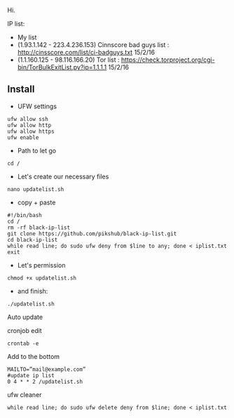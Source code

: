 Hi. 

IP list:

- My list
- (1.93.1.142 - 223.4.236.153) Cinnscore bad guys list : http://cinsscore.com/list/ci-badguys.txt 15/2/16
- (1.1.160.125 - 98.116.166.20) Tor list : https://check.torproject.org/cgi-bin/TorBulkExitList.py?ip=1.1.1.1 15/2/16

## Install

- UFW settings

```
ufw allow ssh
ufw allow http
ufw allow https
ufw enable
```

- Path to let go

`cd /`

- Let's create our necessary files

`nano updatelist.sh`

- copy + paste

```
#!/bin/bash
cd /
rm -rf black-ip-list
git clone https://github.com/pikshub/black-ip-list.git
cd black-ip-list
while read line; do sudo ufw deny from $line to any; done < iplist.txt
exit
```

- Let's permission

`chmod +x updatelist.sh`

- and finish:

`./updatelist.sh`

Auto update

cronjob edit

`crontab -e`

Add to the bottom

```
MAILTO=”mail@example.com”
#update ip list
0 4 * * 2 /updatelist.sh 
```

ufw cleaner

`while read line; do sudo ufw delete deny from $line; done < iplist.txt`
